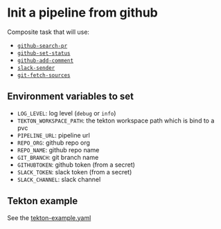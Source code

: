 # Init a pipeline from github

Composite task that will use:

* [`github-search-pr`](./github-search-pr)
* [`github-set-status`](./github-set-status)
* [`github-add-comment`](./github-add-comment)
* [`slack-sender`](./slack-sender)
* [`git-fetch-sources`](./git-fetch-sources)

## Environment variables to set

* `LOG_LEVEL`: log level (`debug` or `info`)
* `TEKTON_WORKSPACE_PATH`: the tekton workspace path which is bind to a pvc
* `PIPELINE_URL`: pipeline url
* `REPO_ORG`: github repo org
* `REPO_NAME`: github repo name
* `GIT_BRANCH`: git branch name
* `GITHUBTOKEN`: github token (from a secret)
* `SLACK_TOKEN`: slack token (from a secret)
* `SLACK_CHANNEL`: slack channel
## Tekton example

See the [tekton-example.yaml](./tekton-example.yaml)
